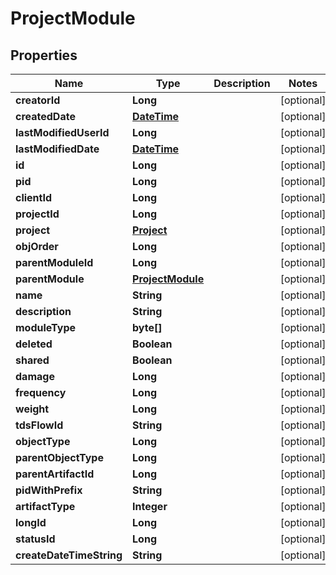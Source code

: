 
# ProjectModule

## Properties
Name | Type | Description | Notes
------------ | ------------- | ------------- | -------------
**creatorId** | **Long** |  |  [optional]
**createdDate** | [**DateTime**](DateTime.md) |  |  [optional]
**lastModifiedUserId** | **Long** |  |  [optional]
**lastModifiedDate** | [**DateTime**](DateTime.md) |  |  [optional]
**id** | **Long** |  |  [optional]
**pid** | **Long** |  |  [optional]
**clientId** | **Long** |  |  [optional]
**projectId** | **Long** |  |  [optional]
**project** | [**Project**](Project.md) |  |  [optional]
**objOrder** | **Long** |  |  [optional]
**parentModuleId** | **Long** |  |  [optional]
**parentModule** | [**ProjectModule**](ProjectModule.md) |  |  [optional]
**name** | **String** |  |  [optional]
**description** | **String** |  |  [optional]
**moduleType** | **byte[]** |  |  [optional]
**deleted** | **Boolean** |  |  [optional]
**shared** | **Boolean** |  |  [optional]
**damage** | **Long** |  |  [optional]
**frequency** | **Long** |  |  [optional]
**weight** | **Long** |  |  [optional]
**tdsFlowId** | **String** |  |  [optional]
**objectType** | **Long** |  |  [optional]
**parentObjectType** | **Long** |  |  [optional]
**parentArtifactId** | **Long** |  |  [optional]
**pidWithPrefix** | **String** |  |  [optional]
**artifactType** | **Integer** |  |  [optional]
**longId** | **Long** |  |  [optional]
**statusId** | **Long** |  |  [optional]
**createDateTimeString** | **String** |  |  [optional]



